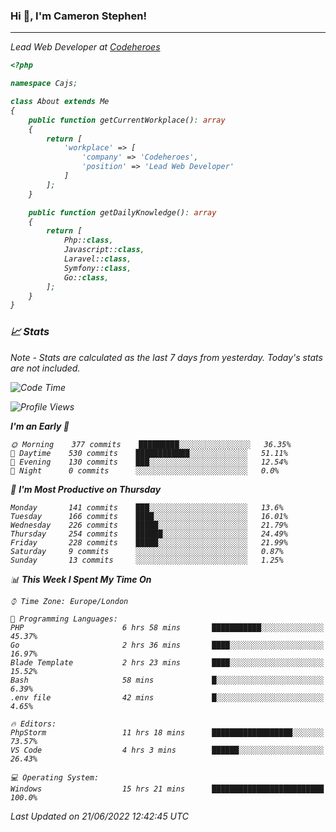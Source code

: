 ### Hi 👋, I'm Cameron Stephen!
<hr>
<p><em>Lead Web Developer at <a href="https://codeheroes.co.uk">Codeheroes</a></p>


```php
<?php

namespace Cajs;

class About extends Me
{
    public function getCurrentWorkplace(): array
    {
        return [
            'workplace' => [
                'company' => 'Codeheroes',
                'position' => 'Lead Web Developer'
            ]
        ];
    }

    public function getDailyKnowledge(): array
    {
        return [
            Php::class,
            Javascript::class,
            Laravel::class,
            Symfony::class,
            Go::class,
        ];
    }
}
```

### 📈 Stats
<p><em>Note - Stats are calculated as the last 7 days from yesterday. Today's stats are not included.</em></p>


<!--START_SECTION:waka-->
![Code Time](http://img.shields.io/badge/Code%20Time-2%2C951%20hrs%2050%20mins-blue)

![Profile Views](http://img.shields.io/badge/Profile%20Views-0-blue)

**I'm an Early 🐤** 

```text
🌞 Morning    377 commits    █████████░░░░░░░░░░░░░░░░   36.35% 
🌆 Daytime    530 commits    ████████████░░░░░░░░░░░░░   51.11% 
🌃 Evening    130 commits    ███░░░░░░░░░░░░░░░░░░░░░░   12.54% 
🌙 Night      0 commits      ░░░░░░░░░░░░░░░░░░░░░░░░░   0.0%

```
📅 **I'm Most Productive on Thursday** 

```text
Monday       141 commits    ███░░░░░░░░░░░░░░░░░░░░░░   13.6% 
Tuesday      166 commits    ████░░░░░░░░░░░░░░░░░░░░░   16.01% 
Wednesday    226 commits    █████░░░░░░░░░░░░░░░░░░░░   21.79% 
Thursday     254 commits    ██████░░░░░░░░░░░░░░░░░░░   24.49% 
Friday       228 commits    █████░░░░░░░░░░░░░░░░░░░░   21.99% 
Saturday     9 commits      ░░░░░░░░░░░░░░░░░░░░░░░░░   0.87% 
Sunday       13 commits     ░░░░░░░░░░░░░░░░░░░░░░░░░   1.25%

```


📊 **This Week I Spent My Time On** 

```text
⌚︎ Time Zone: Europe/London

💬 Programming Languages: 
PHP                      6 hrs 58 mins       ███████████░░░░░░░░░░░░░░   45.37% 
Go                       2 hrs 36 mins       ████░░░░░░░░░░░░░░░░░░░░░   16.97% 
Blade Template           2 hrs 23 mins       ████░░░░░░░░░░░░░░░░░░░░░   15.52% 
Bash                     58 mins             █░░░░░░░░░░░░░░░░░░░░░░░░   6.39% 
.env file                42 mins             █░░░░░░░░░░░░░░░░░░░░░░░░   4.65%

🔥 Editors: 
PhpStorm                 11 hrs 18 mins      ██████████████████░░░░░░░   73.57% 
VS Code                  4 hrs 3 mins        ██████░░░░░░░░░░░░░░░░░░░   26.43%

💻 Operating System: 
Windows                  15 hrs 21 mins      █████████████████████████   100.0%

```


 Last Updated on 21/06/2022 12:42:45 UTC
<!--END_SECTION:waka-->
